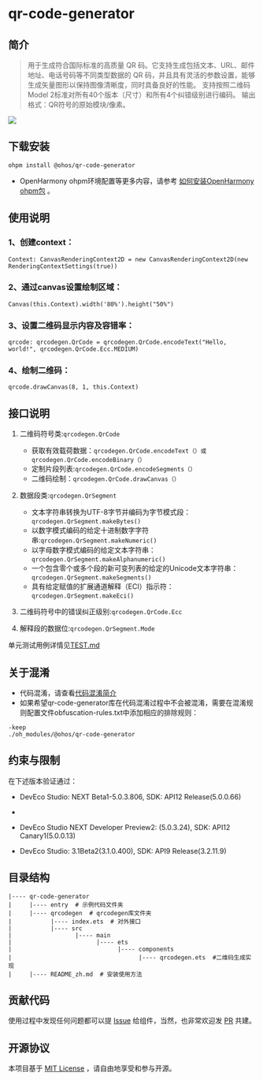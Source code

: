 # qr-code-generator

## 简介
>用于生成符合国际标准的高质量 QR 码。它支持生成包括文本、URL、邮件地址、电话号码等不同类型数据的 QR 码，并且具有灵活的参数设置，能够生成矢量图形以保持图像清晰度，同时具备良好的性能。
> 支持按照二维码Model 2标准对所有40个版本（尺寸）和所有4个纠错级别进行编码。
> 输出格式：QR符号的原始模块/像素。

![](screenshot/screenshot_zh.gif)

## 下载安装
```shell
ohpm install @ohos/qr-code-generator
```
- OpenHarmony ohpm环境配置等更多内容，请参考 [如何安装OpenHarmony ohpm包](https://gitcode.com/openharmony-tpc/docs/blob/master/OpenHarmony_har_usage.md) 。

## 使用说明

### 1、创建context：
 ```
Context: CanvasRenderingContext2D = new CanvasRenderingContext2D(new RenderingContextSettings(true))
 ```
### 2、通过canvas设置绘制区域：
 ```
Canvas(this.Context).width('80%').height("50%")
 ```
### 3、设置二维码显示内容及容错率：
 ```
qrcode: qrcodegen.QrCode = qrcodegen.QrCode.encodeText("Hello, world!", qrcodegen.QrCode.Ecc.MEDIUM)
 ```
### 4、绘制二维码：
 ```
qrcode.drawCanvas(8, 1, this.Context)
 ```

## 接口说明
1. 二维码符号类:`qrcodegen.QrCode`
   - 获取有效载荷数据：`qrcodegen.QrCode.encodeText（）或qrcodegen.QrCode.encodeBinary（）`
   - 定制片段列表:`qrcodegen.QrCode.encodeSegments（）`
   - 二维码绘制：`qrcodegen.QrCode.drawCanvas（）`
   
2. 数据段类:`qrcodegen.QrSegment`
   - 文本字符串转换为UTF-8字节并编码为字节模式段：`qrcodegen.QrSegment.makeBytes()`
   - 以数字模式编码的给定十进制数字字符串:`qrcodegen.QrSegment.makeNumeric()`
   - 以字母数字模式编码的给定文本字符串：`qrcodegen.QrSegment.makeAlphanumeric()`
   - 一个包含零个或多个段的新可变列表的给定的Unicode文本字符串：`qrcodegen.QrSegment.makeSegments()`
   - 具有给定赋值的扩展通道解释（ECI）指示符：`qrcodegen.QrSegment.makeEci()`
   
3. 二维码符号中的错误纠正级别:`qrcodegen.QrCode.Ecc`

4. 解释段的数据位:`qrcodegen.QrSegment.Mode`

单元测试用例详情见[TEST.md](https://gitcode.com/openharmony-sig/qr-code-generator/blob/master/TEST.md)

## 关于混淆
- 代码混淆，请查看[代码混淆简介](https://docs.openharmony.cn/pages/v5.0/zh-cn/application-dev/arkts-utils/source-obfuscation.md)
- 如果希望qr-code-generator库在代码混淆过程中不会被混淆，需要在混淆规则配置文件obfuscation-rules.txt中添加相应的排除规则：
```
-keep
./oh_modules/@ohos/qr-code-generator
```

## 约束与限制
在下述版本验证通过：
- DevEco Studio: NEXT Beta1-5.0.3.806, SDK: API12 Release(5.0.0.66)
- 
- DevEco Studio NEXT Developer Preview2: (5.0.3.24), SDK: API12 Canary1(5.0.0.13)

- DevEco Studio: 3.1Beta2(3.1.0.400), SDK: API9 Release(3.2.11.9)

## 目录结构
````
|---- qr-code-generator 
|     |---- entry  # 示例代码文件夹
|     |---- qrcodegen  # qrcodegen库文件夹
|           |---- index.ets  # 对外接口
|           |---- src
|                  |---- main
|                        |---- ets
|                              |---- components
|                                    |---- qrcodegen.ets  #二维码生成实现
|     |---- README_zh.md  # 安装使用方法                    
````

## 贡献代码
使用过程中发现任何问题都可以提 [Issue](https://gitcode.com/openharmony-sig/qr-code-generator/issues) 给组件，当然，也非常欢迎发 [PR](https://gitcode.com/openharmony-sig/qr-code-generator/pulls) 共建。

## 开源协议
本项目基于 [MIT License](https://gitcode.com/openharmony-sig/qr-code-generator/blob/master/LICENSE) ，请自由地享受和参与开源。